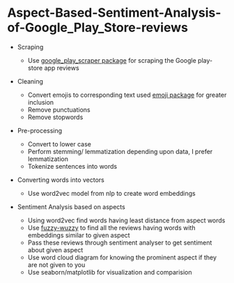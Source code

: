 # Aspect-Based-Sentiment-Analysis-of-Google_Play_Store-reviews

* Scraping
  * Use [google_play_scraper package](https://pypi.org/project/google-play-scraper/) for scraping the Google play-store app reviews

* Cleaning
  * Convert emojis to corresponding text used [emoji package](https://pypi.org/project/emoji/) for greater inclusion
  * Remove punctuations
  * Remove stopwords
  
* Pre-processing
  * Convert to lower case
  * Perform stemming/ lemmatization depending upon data, I prefer lemmatization
  * Tokenize sentences into words
  
* Converting words into vectors
  * Use word2vec model from nlp to create word embeddings
  
* Sentiment Analysis based on aspects
  * Using word2vec find words having least distance from aspect words
  * Use [fuzzy-wuzzy](https://pypi.org/project/fuzzywuzzy/) to find all the reviews having words with embeddings similar to given aspect
  * Pass these reviews through sentiment analyser to get sentiment about given aspect
  * Use word cloud diagram for knowing the prominent aspect if they are not given to you
  * Use seaborn/matplotlib for visualization and comparision
